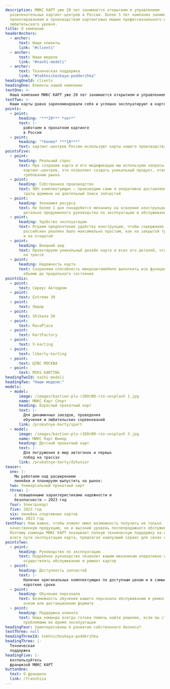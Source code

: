 ```yaml
---
description: МИКС КАРТ уже 20 лет занимается открытием и управлением
  развлекательных картинг-центров в России. Более 5 лет компания занимается
  проектированием и производством картинговых машин профессионального и
  любительского уровня.
title: О компании
headerAnchors:
  - anchor:
      text: Наши клиенты
      link: "#clients"
  - anchor:
      text: Наши модели
      link: "#nashi-modeli"
  - anchor:
      text: Техническая поддержка
      link: "#tekhnicheskaya-podderzhka"
headingOneId: clients
headingOne: Клиенты нашей компании
textOne: >-
  Наша компания МИКС КАРТ уже 20 лет занимается открытием и управлением развлекательных картинг-центров в России. Благодаря богатому опыту в автоспорте, мы точно знаем, что необходимо владельцу и оператору картинг-центра для успешной работы. Поэтому при проектировании и производстве картов делаем упор на надежность, безопасность, удобную и доступную эксплуатацию.
textTwo: >-
  Наши карты давно зарекомендовали себя и успешно эксплуатируют в картодромах:
points:
  - point:
      heading: "***20*** *лет*"
      text: |-
        работаем в прокатном картинге
        в России
  - point:
      heading: "*более* ***10***"
      text: картинг-центров России используют карты нашего производства
pointsFive:
  - point:
      heading: Реальный спрос
      text: При создании карта и его модификации мы используем запросы пилотов и
        картинг-центров, что позволяет создать уникальный продукт, отвечающий
        требованию рынка
  - point:
      heading: Собственное производство
      text: 90% комплектующих – производим сами и оперативно доставляем без лишней
        траты времени на длительный поиск запчастей
  - point:
      heading: Экономия ресурса
      text: Не более 1 дня понадобится механику на освоение конструкции за счет
        детально продуманного руководства по эксплуатации и обслуживанию
  - point:
      heading: Удобство эксплуатации
      text: Отдаем предпочтение удобству конструкции, чтобы содержание карта в
        российских реалиях было максимально простым, как на закрытой трассе, так
        и на открытой
  - point:
      heading: Внешний вид
      text: Проектируем уникальный дизайн карта и всех его деталей, чтобы выделяться
        на трассе
  - point:
      heading: Надежность карта
      text: Сохраняем способность микроавтомобиля выполнять все функции в полном
        объеме до предельного состояния
pointsSix:
  - point:
      text: Сириус Автодром
  - point:
      text: Extreme 39
  - point:
      text: Лидер
  - point:
      text: Shikana 58
  - point:
      text: RacePlace
  - point:
      text: KartFactory
  - point:
      text: V-karting
  - point:
      text: liberty-karting
  - point:
      text: ЦТВС МОСКВА
  - point:
      text: MIKS KARTING
headingTwoId: nashi-modeli
headingTwo: "Наши модели:"
models:
  - model:
      image: /images/bastien-plu-r2OOrB0-rzo-unsplash 1.jpg
      name: МИКС Карт Спорт
      heading: Взрослый прокатный карт
      text: |-
        Для динамичных заездов, проведения
        обучения и любительских соревнований
      link: /prokatnye-karty/sport
  - model:
      image: /images/bastien-plu-r2OOrB0-rzo-unsplash 3.jpg
      name: МИКС Карт Юниор
      heading: Детский прокатный карт
      text: |-
        Для погружения в мир автогонок и первых
        побед на трассах
      link: /prokatnye-karty/dzhunior
teaser:
  one: |-
    Мы работаем над расширением
    линейки и планируем выпустить на рынок:
  two: Универсальный прокатный карт
  three: |-
    с повышенными характеристиками надежности и
    безопасности – 2023 год
  four: Электрокарт
  five: 2023 год
  six: линейка спортивных картов
  seven: 2023 год
textFour: Нам важно, чтобы клиент имел возможность получить не только
  качественную продукцию, но и высокий уровень послепродажного обслуживания.
  Поэтому команда МИКС КАРТ оказывает полную техническую поддержку на протяжении
  всего пути эксплуатации карта, предлагая наилучший сервис для своих клиентов.
pointsTwo:
  - point:
      heading: Руководство по эксплуатации
      text: Подробное руководство позволит вашим механикам оперативно и качественно
        осуществлять обслуживание и ремонт картов
  - point:
      heading: Доступность запчастей
      text: |-
        Наличие оригинальных комплектующих по доступным ценам и в самые
        короткие сроки
  - point:
      heading: Обучение персонала
      text: Возможность обучения вашего персонала обслуживанию и ремонту картов в
        очном или дистанционном формате
  - point:
      heading: Поддержка клиента
      text: Наша команда всегда готова помочь найти решение, если вы столкнулись с
        проблемами во время эксплуатации
headingFour: Заинтересованы в развитии собственного бизнеса?
textThree: null
headingThreeId: tekhnicheskaya-podderzhka
headingThree: |-
  Техническая
  поддержка
headingFive: |-
  воспользуйтесь 
  франшизой МИКС КАРТ
buttonOne:
  text: О франшизе
  link: /franshiza
---
```

